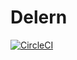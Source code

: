 # Delern

[![CircleCI](https://circleci.com/gh/dasfoo/delern.svg?style=svg)](https://circleci.com/gh/dasfoo/delern)

